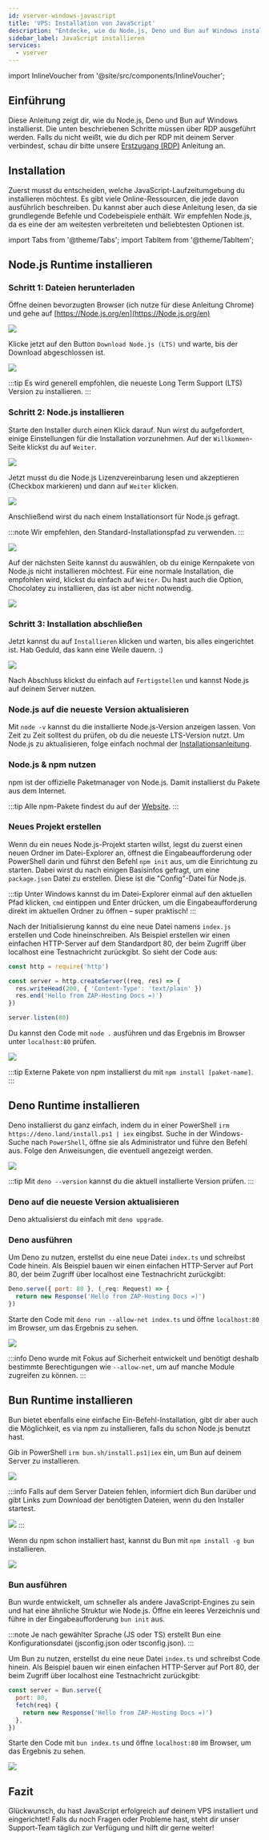 ```yaml
---
id: vserver-windows-javascript
title: 'VPS: Installation von JavaScript'
description: "Entdecke, wie du Node.js, Deno und Bun auf Windows installierst, um deine JavaScript-Laufzeitumgebung effizient einzurichten → Jetzt mehr erfahren"
sidebar_label: JavaScript installieren
services:
  - vserver
---
```


import InlineVoucher from '@site/src/components/InlineVoucher';

## Einführung

Diese Anleitung zeigt dir, wie du Node.js, Deno und Bun auf Windows installierst. Die unten beschriebenen Schritte müssen über RDP ausgeführt werden. Falls du nicht weißt, wie du dich per RDP mit deinem Server verbindest, schau dir bitte unsere [Erstzugang (RDP)](vserver-windows-userdp.md) Anleitung an.
<InlineVoucher />

## Installation

Zuerst musst du entscheiden, welche JavaScript-Laufzeitumgebung du installieren möchtest. Es gibt viele Online-Ressourcen, die jede davon ausführlich beschreiben. Du kannst aber auch diese Anleitung lesen, da sie grundlegende Befehle und Codebeispiele enthält. Wir empfehlen Node.js, da es eine der am weitesten verbreiteten und beliebtesten Optionen ist.

import Tabs from '@theme/Tabs';
import TabItem from '@theme/TabItem';

<Tabs>
<TabItem value="Node.js Runtime" label="Node.js" default>

## Node.js Runtime installieren

### Schritt 1: Dateien herunterladen
Öffne deinen bevorzugten Browser (ich nutze für diese Anleitung Chrome) und gehe auf [https://Node.js.org/en](https://Node.js.org/en)

![](https://screensaver01.zap-hosting.com/index.php/s/FXEML6xiCedS7Nq/preview)

Klicke jetzt auf den Button `Download Node.js (LTS)` und warte, bis der Download abgeschlossen ist.

![](https://screensaver01.zap-hosting.com/index.php/s/EwjMejMYykPCQRQ/preview)

:::tip
Es wird generell empfohlen, die neueste Long Term Support (LTS) Version zu installieren.
:::

### Schritt 2: Node.js installieren
Starte den Installer durch einen Klick darauf. Nun wirst du aufgefordert, einige Einstellungen für die Installation vorzunehmen. Auf der `Willkommen`-Seite klickst du auf `Weiter`.

![](https://screensaver01.zap-hosting.com/index.php/s/4kZo7AFbMk58c2E/preview)

Jetzt musst du die Node.js Lizenzvereinbarung lesen und akzeptieren (Checkbox markieren) und dann auf `Weiter` klicken.

![](https://screensaver01.zap-hosting.com/index.php/s/sDNjGj7fCqHRFGp/preview)

Anschließend wirst du nach einem Installationsort für Node.js gefragt.

:::note
Wir empfehlen, den Standard-Installationspfad zu verwenden.
:::

![](https://screensaver01.zap-hosting.com/index.php/s/L2wNRLFfEo3H6wn/preview)

Auf der nächsten Seite kannst du auswählen, ob du einige Kernpakete von Node.js nicht installieren möchtest. Für eine normale Installation, die empfohlen wird, klickst du einfach auf `Weiter`. Du hast auch die Option, Chocolatey zu installieren, das ist aber nicht notwendig.

![](https://screensaver01.zap-hosting.com/index.php/s/y6ssQbn2psE5sFt/preview)

### Schritt 3: Installation abschließen
Jetzt kannst du auf `Installieren` klicken und warten, bis alles eingerichtet ist. Hab Geduld, das kann eine Weile dauern. :)

![](https://screensaver01.zap-hosting.com/index.php/s/Bdr4pfwS2HRoaS2/preview)

Nach Abschluss klickst du einfach auf `Fertigstellen` und kannst Node.js auf deinem Server nutzen.

### Node.js auf die neueste Version aktualisieren

Mit `node -v` kannst du die installierte Node.js-Version anzeigen lassen. Von Zeit zu Zeit solltest du prüfen, ob du die neueste LTS-Version nutzt. Um Node.js zu aktualisieren, folge einfach nochmal der [Installationsanleitung](vserver-windows-javascript.md).

### Node.js & npm nutzen

npm ist der offizielle Paketmanager von Node.js. Damit installierst du Pakete aus dem Internet.

:::tip
Alle npm-Pakete findest du auf der [Website](https://www.npmjs.com/).
:::

### Neues Projekt erstellen

Wenn du ein neues Node.js-Projekt starten willst, legst du zuerst einen neuen Ordner im Datei-Explorer an, öffnest die Eingabeaufforderung oder PowerShell darin und führst den Befehl `npm init` aus, um die Einrichtung zu starten. Dabei wirst du nach einigen Basisinfos gefragt, um eine `package.json` Datei zu erstellen. Diese ist die "Config"-Datei für Node.js.

:::tip
Unter Windows kannst du im Datei-Explorer einmal auf den aktuellen Pfad klicken, `cmd` eintippen und Enter drücken, um die Eingabeaufforderung direkt im aktuellen Ordner zu öffnen – super praktisch!
:::

Nach der Initialisierung kannst du eine neue Datei namens `index.js` erstellen und Code hineinschreiben. Als Beispiel erstellen wir einen einfachen HTTP-Server auf dem Standardport 80, der beim Zugriff über localhost eine Testnachricht zurückgibt. So sieht der Code aus:

```js
const http = require('http')

const server = http.createServer((req, res) => {
  res.writeHead(200, { 'Content-Type': 'text/plain' })
  res.end('Hello from ZAP-Hosting Docs =)')
})

server.listen(80)
```

Du kannst den Code mit `node .` ausführen und das Ergebnis im Browser unter `localhost:80` prüfen.

![](https://screensaver01.zap-hosting.com/index.php/s/kWRi9agrzkWc4rw/preview)

:::tip
Externe Pakete von npm installierst du mit `npm install [paket-name]`.
:::

</TabItem>

<TabItem value="Deno Runtime" label="Deno" default>

## Deno Runtime installieren

Deno installierst du ganz einfach, indem du in einer PowerShell `irm https://deno.land/install.ps1 | iex` eingibst. Suche in der Windows-Suche nach `PowerShell`, öffne sie als Administrator und führe den Befehl aus. Folge den Anweisungen, die eventuell angezeigt werden.

![](https://screensaver01.zap-hosting.com/index.php/s/jTdDo6c2Kx42o8B/preview)

:::tip
Mit `deno --version` kannst du die aktuell installierte Version prüfen.
:::

### Deno auf die neueste Version aktualisieren

Deno aktualisierst du einfach mit `deno upgrade`.

### Deno ausführen

Um Deno zu nutzen, erstellst du eine neue Datei `index.ts` und schreibst Code hinein. Als Beispiel bauen wir einen einfachen HTTP-Server auf Port 80, der beim Zugriff über localhost eine Testnachricht zurückgibt:

```js
Deno.serve({ port: 80 }, (_req: Request) => {
  return new Response('Hello from ZAP-Hosting Docs =)')
})
```

Starte den Code mit `deno run --allow-net index.ts` und öffne `localhost:80` im Browser, um das Ergebnis zu sehen.

![](https://screensaver01.zap-hosting.com/index.php/s/rswYFXWM9D5grpS/preview)

:::info
Deno wurde mit Fokus auf Sicherheit entwickelt und benötigt deshalb bestimmte Berechtigungen wie `--allow-net`, um auf manche Module zugreifen zu können.
:::

</TabItem>

<TabItem value="Bun Runtime" label="Bun" default>

## Bun Runtime installieren

Bun bietet ebenfalls eine einfache Ein-Befehl-Installation, gibt dir aber auch die Möglichkeit, es via npm zu installieren, falls du schon Node.js benutzt hast.

<Tabs>
<TabItem value="command" label="Befehl" default>

Gib in PowerShell `irm bun.sh/install.ps1|iex` ein, um Bun auf deinem Server zu installieren.

![](https://screensaver01.zap-hosting.com/index.php/s/65oooTQRGQPW8DS/preview)

:::info
Falls auf dem Server Dateien fehlen, informiert dich Bun darüber und gibt Links zum Download der benötigten Dateien, wenn du den Installer startest.

![](https://screensaver01.zap-hosting.com/index.php/s/kZsc5DF3BAiQ2fF/preview)
:::

</TabItem>
<TabItem value="npm" label="npm">

Wenn du npm schon installiert hast, kannst du Bun mit `npm install -g bun` installieren.

![](https://screensaver01.zap-hosting.com/index.php/s/cejbBAQdHxkrm2A/preview)

</TabItem>
</Tabs>

### Bun ausführen

Bun wurde entwickelt, um schneller als andere JavaScript-Engines zu sein und hat eine ähnliche Struktur wie Node.js. Öffne ein leeres Verzeichnis und führe in der Eingabeaufforderung `bun init` aus.

:::note
Je nach gewählter Sprache (JS oder TS) erstellt Bun eine Konfigurationsdatei (jsconfig.json oder tsconfig.json).
:::

Um Bun zu nutzen, erstellst du eine neue Datei `index.ts` und schreibst Code hinein. Als Beispiel bauen wir einen einfachen HTTP-Server auf Port 80, der beim Zugriff über localhost eine Testnachricht zurückgibt:

```js
const server = Bun.serve({
  port: 80,
  fetch(req) {
    return new Response('Hello from ZAP-Hosting Docs =)')
  },
})
```

Starte den Code mit `bun index.ts` und öffne `localhost:80` im Browser, um das Ergebnis zu sehen.

![](https://screensaver01.zap-hosting.com/index.php/s/oTco7F65bZbSGP9/preview)

</TabItem>
</Tabs>



## Fazit

Glückwunsch, du hast JavaScript erfolgreich auf deinem VPS installiert und eingerichtet! Falls du noch Fragen oder Probleme hast, steht dir unser Support-Team täglich zur Verfügung und hilft dir gerne weiter!

<InlineVoucher />